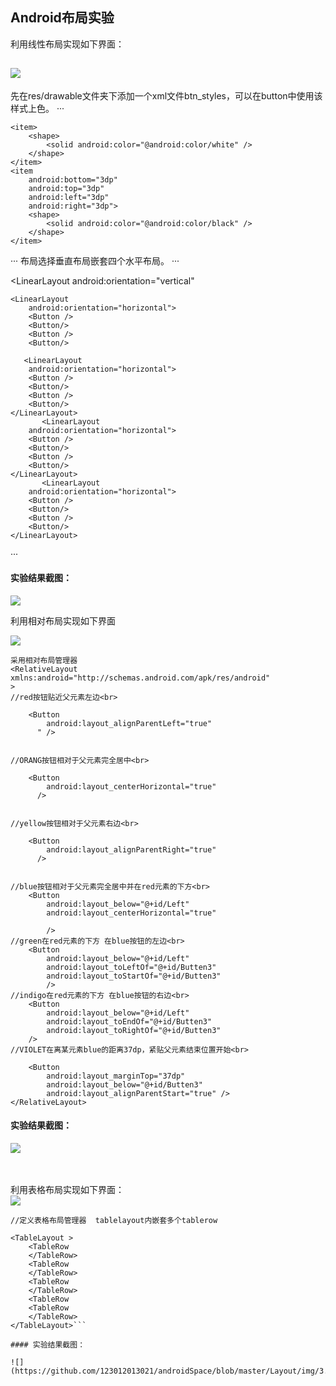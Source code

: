 ## Android布局实验



利用线性布局实现如下界面：

![](https://github.com/123012013021/androidSpace/blob/master/Layout/img/4.png)<br>
------------------------------------------
先在res/drawable文件夹下添加一个xml文件btn_styles，可以在button中使用该样式上色。
···
<?xml version="1.0" encoding="UTF-8"?>
<layer-list xmlns:android="http://schemas.android.com/apk/res/android">

    <item>
        <shape>
            <solid android:color="@android:color/white" />
        </shape>
    </item>
    <item
        android:bottom="3dp"
        android:top="3dp"
        android:left="3dp"
        android:right="3dp">
        <shape>
            <solid android:color="@android:color/black" />
        </shape>
    </item>

</layer-list>···
布局选择垂直布局嵌套四个水平布局。
···
<?xml version="1.0" encoding="utf-8"?>
<LinearLayout
    android:orientation="vertical"
   >
    <LinearLayout
        android:orientation="horizontal">
        <Button />
        <Button/>
        <Button />
        <Button/>
 </LinearLayout>

       <LinearLayout
        android:orientation="horizontal">
        <Button />
        <Button/>
        <Button />
        <Button/>
    </LinearLayout>
           <LinearLayout
        android:orientation="horizontal">
        <Button />
        <Button/>
        <Button />
        <Button/>
    </LinearLayout>
           <LinearLayout
        android:orientation="horizontal">
        <Button />
        <Button/>
        <Button />
        <Button/>
    </LinearLayout>
</LinearLayout>
···
  

  

#### 实验结果截图：

![](https://github.com/123012013021/androidSpace/blob/master/Layout/img/1.png)<br>
  
  
利用相对布局实现如下界面

![](https://github.com/123012013021/androidSpace/blob/master/Layout/img/5.png)<br>

```
采用相对布局管理器
<RelativeLayout xmlns:android="http://schemas.android.com/apk/res/android"
> 
//red按钮贴近父元素左边<br>

    <Button
        android:layout_alignParentLeft="true"
      " />
      
      
//ORANG按钮相对于父元素完全居中<br>

    <Button
        android:layout_centerHorizontal="true"
      />
      

//yellow按钮相对于父元素右边<br>

    <Button
        android:layout_alignParentRight="true"
      />


//blue按钮相对于父元素完全居中并在red元素的下方<br>
    <Button
        android:layout_below="@+id/Left"
        android:layout_centerHorizontal="true"
     
        />
//green在red元素的下方 在blue按钮的左边<br>
    <Button
        android:layout_below="@+id/Left"
        android:layout_toLeftOf="@+id/Butten3"
        android:layout_toStartOf="@+id/Butten3"
        />
//indigo在red元素的下方 在blue按钮的右边<br>
    <Button
        android:layout_below="@+id/Left"
        android:layout_toEndOf="@+id/Butten3"
        android:layout_toRightOf="@+id/Butten3"
    />
//VIOLET在离某元素blue的距离37dp，紧贴父元素结束位置开始<br>
 
    <Button      
        android:layout_marginTop="37dp"
        android:layout_below="@+id/Butten3"
        android:layout_alignParentStart="true" />
</RelativeLayout>

```
#### 实验结果截图：

![](https://github.com/123012013021/androidSpace/blob/master/Layout/img/2.png)<br><br><br>

    

利用表格布局实现如下界面：<br>
![](https://github.com/123012013021/androidSpace/blob/master/Layout/img/6.png)<br>
```
//定义表格布局管理器  tablelayout内嵌套多个tablerow

<TableLayout >
    <TableRow        
    </TableRow>
    <TableRow
    </TableRow>
    <TableRow
    </TableRow>
    <TableRow
    <TableRow
    </TableRow>
</TableLayout>```

#### 实验结果截图：

![](https://github.com/123012013021/androidSpace/blob/master/Layout/img/3.png)
